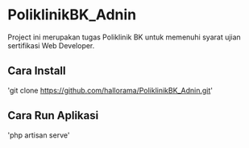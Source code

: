 # PoliklinikBK_Adnin
Project ini merupakan tugas Poliklinik BK untuk memenuhi syarat ujian sertifikasi Web Developer.
## Cara Install
'git clone https://github.com/hallorama/PoliklinikBK_Adnin.git'
## Cara Run Aplikasi
'php artisan serve'
